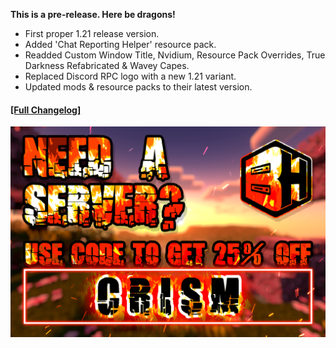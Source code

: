 




**This is a pre-release. Here be dragons!**

- First proper 1.21 release version. 
- Added 'Chat Reporting Helper' resource pack.
- Readded Custom Window Title, Nvidium, Resource Pack Overrides, True Darkness Refabricated & Wavey Capes.
- Replaced Discord RPC logo with a new 1.21 variant.
- Updated mods & resource packs to their latest version.


#### **[[Full Changelog]](https://wiki.crismpack.net/modpacks/breakneck-optimized/changelog/1.21#v4.0.0)**

[![BisectHosting Banner](https://github.com/CrismPack/CDN/blob/main/desc/breakneck/bh.png?raw=true)](https://bisecthosting.com/CRISM)